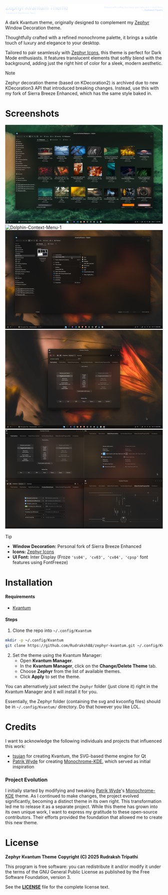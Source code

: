 ![Header](images/Header.svg)
A dark Kvantum theme, originally designed to complement my [Zephyr](https://github.com/Rudraksh88/zephyr) Window Decoration theme.

Thoughtfully crafted with a refined monochrome palette, it brings a subtle touch of luxury and elegance to your desktop.

Tailored to pair seamlessly with [Zephyr Icons](https://github.com/Rudraksh88/zephyr-icons), this theme is perfect for Dark Mode enthusiasts. It features translucent elements that softly blend with the background, adding just the right hint of color for a sleek, modern aesthetic.

> [!NOTE]
> Zephyr decoration theme (based on KDecoration2) is archived due to new KDecoration3 API that introduced breaking changes. Instead, use this with my fork of Sierra Breeze Enhanced, which has the same style baked in.

# Screenshots
![Dolphin](images/Dolphin.png)
![Dolphin-Context-Menu-1](images/DolphinContextMenu1.png)
![Dolphin-Context-Menu-2](images/DolphinContextMenu2.png)
![Kvantum-Preview-1](images/KvantumPreview1.png)
![Kvantum-Preview-2](images/KvantumPreview2.png)

> [!TIP]
> * **Window Decoration:** Personal fork of Sierra Breeze Enhanced
> * **Icons:** [Zephyr Icons](https://github.com/Rudraksh88/zephyr-icons)
> * **UI Font:** Inter Display (Froze `'ss04', 'cv03', 'cv04', 'cpsp'` font features using FontFreeze)

# Installation
#### Requirements
- [Kvantum](https://github.com/tsujan/Kvantum/blob/master/Kvantum/INSTALL.md)

#### Steps
1. Clone the repo into `~/.config/Kvantum`
```bash
mkdir -p ~/.config/Kvantum
git clone https://github.com/Rudraksh88/zephyr-kvantum.git ~/.config/Kvantum/Zephyr
```

2. Set the theme using the Kvantum Manager:
   - Open **Kvantum Manager**.
   - In the **Kvantum Manager**, click on the **Change/Delete Theme** tab.
   - Choose **Zephyr** from the list of available themes.
   - Click **Apply** to set the theme.

You can alternatively just select the `Zephyr` folder (just clone it) right in the Kvantum Manager and it will install it for you.

Essentially, the Zephyr folder (containing the svg and kvconfig files) should be in `~/.config/Kvantum/` directory. Do that however you like LOL.

# Credits
I want to acknowledge the following individuals and projects that influenced this work:

* [tsujan](https://github.com/tsujan) for creating Kvantum, the SVG-based theme engine for Qt
* [Patrik Wyde](https://github.com/pwyde) for creating [Monochrome-KDE](https://github.com/pwyde/monochrome-kde), which served as initial inspiration

### Project Evolution
I initially started by modifying and tweaking [Patrik Wyde](https://github.com/pwyde)'s [Monochrome-KDE](https://github.com/pwyde/monochrome-kde) theme. As I continued to make changes, the project evolved significantly, becoming a distinct theme in its own right. This transformation led me to release it as a separate project.
While this theme has grown into its own unique work, I want to express my gratitude to these open-source contributors. Their efforts provided the foundation that allowed me to create this new theme.

# License
**Zephyr Kvantum Theme**
**Copyright (C) 2025 Rudraksh Tripathi**

This program is free software: you can redistribute it and/or modify it under the terms of the GNU General Public License as published by the Free Software Foundation, version 3.

See the [**LICENSE**](LICENSE) file for the complete license text.
